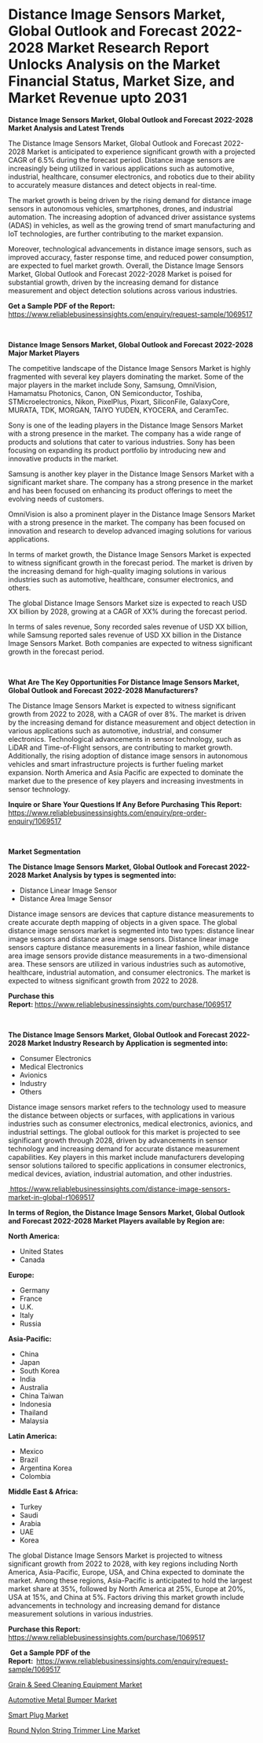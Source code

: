 <p><h1>Distance Image Sensors Market, Global Outlook and Forecast 2022-2028 Market Research Report Unlocks Analysis on the Market Financial Status, Market Size, and Market Revenue upto 2031</h1></p><p><strong>Distance Image Sensors Market, Global Outlook and Forecast 2022-2028 Market Analysis and Latest Trends</strong></p>
<p><p>The Distance Image Sensors Market, Global Outlook and Forecast 2022-2028 Market is anticipated to experience significant growth with a projected CAGR of 6.5% during the forecast period. Distance image sensors are increasingly being utilized in various applications such as automotive, industrial, healthcare, consumer electronics, and robotics due to their ability to accurately measure distances and detect objects in real-time.</p><p>The market growth is being driven by the rising demand for distance image sensors in autonomous vehicles, smartphones, drones, and industrial automation. The increasing adoption of advanced driver assistance systems (ADAS) in vehicles, as well as the growing trend of smart manufacturing and IoT technologies, are further contributing to the market expansion.</p><p>Moreover, technological advancements in distance image sensors, such as improved accuracy, faster response time, and reduced power consumption, are expected to fuel market growth. Overall, the Distance Image Sensors Market, Global Outlook and Forecast 2022-2028 Market is poised for substantial growth, driven by the increasing demand for distance measurement and object detection solutions across various industries.</p></p>
<p><strong>Get a Sample PDF of the Report:&nbsp;</strong> <a href="https://www.reliablebusinessinsights.com/enquiry/request-sample/1069517">https://www.reliablebusinessinsights.com/enquiry/request-sample/1069517</a></p>
<p>&nbsp;</p>
<p><strong>Distance Image Sensors Market, Global Outlook and Forecast 2022-2028 Major Market Players</strong></p>
<p><p>The competitive landscape of the Distance Image Sensors Market is highly fragmented with several key players dominating the market. Some of the major players in the market include Sony, Samsung, OmniVision, Hamamatsu Photonics, Canon, ON Semiconductor, Toshiba, STMicroelectronics, Nikon, PixelPlus, Pixart, SiliconFile, GalaxyCore, MURATA, TDK, MORGAN, TAIYO YUDEN, KYOCERA, and CeramTec.</p><p>Sony is one of the leading players in the Distance Image Sensors Market with a strong presence in the market. The company has a wide range of products and solutions that cater to various industries. Sony has been focusing on expanding its product portfolio by introducing new and innovative products in the market.</p><p>Samsung is another key player in the Distance Image Sensors Market with a significant market share. The company has a strong presence in the market and has been focused on enhancing its product offerings to meet the evolving needs of customers.</p><p>OmniVision is also a prominent player in the Distance Image Sensors Market with a strong presence in the market. The company has been focused on innovation and research to develop advanced imaging solutions for various applications.</p><p>In terms of market growth, the Distance Image Sensors Market is expected to witness significant growth in the forecast period. The market is driven by the increasing demand for high-quality imaging solutions in various industries such as automotive, healthcare, consumer electronics, and others.</p><p>The global Distance Image Sensors Market size is expected to reach USD XX billion by 2028, growing at a CAGR of XX% during the forecast period.</p><p>In terms of sales revenue, Sony recorded sales revenue of USD XX billion, while Samsung reported sales revenue of USD XX billion in the Distance Image Sensors Market. Both companies are expected to witness significant growth in the forecast period.</p></p>
<p>&nbsp;</p>
<p><strong>What Are The Key Opportunities For Distance Image Sensors Market, Global Outlook and Forecast 2022-2028 Manufacturers?</strong></p>
<p><p>The Distance Image Sensors Market is expected to witness significant growth from 2022 to 2028, with a CAGR of over 8%. The market is driven by the increasing demand for distance measurement and object detection in various applications such as automotive, industrial, and consumer electronics. Technological advancements in sensor technology, such as LiDAR and Time-of-Flight sensors, are contributing to market growth. Additionally, the rising adoption of distance image sensors in autonomous vehicles and smart infrastructure projects is further fueling market expansion. North America and Asia Pacific are expected to dominate the market due to the presence of key players and increasing investments in sensor technology.</p></p>
<p><strong>Inquire or Share Your Questions If Any Before Purchasing This Report:</strong> <a href="https://www.reliablebusinessinsights.com/enquiry/pre-order-enquiry/1069517">https://www.reliablebusinessinsights.com/enquiry/pre-order-enquiry/1069517</a></p>
<p>&nbsp;</p>
<p><strong>Market Segmentation</strong></p>
<p><strong>The Distance Image Sensors Market, Global Outlook and Forecast 2022-2028 Market Analysis by types is segmented into:</strong></p>
<p><ul><li>Distance Linear Image Sensor</li><li>Distance Area Image Sensor</li></ul></p>
<p><p>Distance image sensors are devices that capture distance measurements to create accurate depth mapping of objects in a given space. The global distance image sensors market is segmented into two types: distance linear image sensors and distance area image sensors. Distance linear image sensors capture distance measurements in a linear fashion, while distance area image sensors provide distance measurements in a two-dimensional area. These sensors are utilized in various industries such as automotive, healthcare, industrial automation, and consumer electronics. The market is expected to witness significant growth from 2022 to 2028.</p></p>
<p><strong>Purchase this Report:&nbsp;</strong><a href="https://www.reliablebusinessinsights.com/purchase/1069517">https://www.reliablebusinessinsights.com/purchase/1069517</a></p>
<p>&nbsp;</p>
<p><strong>The Distance Image Sensors Market, Global Outlook and Forecast 2022-2028 Market Industry Research by Application is segmented into:</strong></p>
<p><ul><li>Consumer Electronics</li><li>Medical Electronics</li><li>Avionics</li><li>Industry</li><li>Others</li></ul></p>
<p><p>Distance image sensors market refers to the technology used to measure the distance between objects or surfaces, with applications in various industries such as consumer electronics, medical electronics, avionics, and industrial settings. The global outlook for this market is projected to see significant growth through 2028, driven by advancements in sensor technology and increasing demand for accurate distance measurement capabilities. Key players in this market include manufacturers developing sensor solutions tailored to specific applications in consumer electronics, medical devices, aviation, industrial automation, and other industries.</p></p>
<p><a href="https://www.reliablebusinessinsights.com/distance-image-sensors-market-in-global-r1069517">&nbsp;https://www.reliablebusinessinsights.com/distance-image-sensors-market-in-global-r1069517</a></p>
<p><strong>In terms of Region, the Distance Image Sensors Market, Global Outlook and Forecast 2022-2028 Market Players available by Region are:</strong></p>
<p>
    <p> <strong> North America: </strong>
        <ul>
            <li>United States</li>
            <li>Canada</li>
        </ul>
        </p> 
    <p> <strong> Europe: </strong>
        <ul>
            <li>Germany</li>
            <li>France</li>
            <li>U.K.</li>
            <li>Italy</li>
            <li>Russia</li>
        </ul>
        </p> 
    <p> <strong> Asia-Pacific: </strong>
        <ul>
            <li>China</li>
            <li>Japan</li>
            <li>South Korea</li>
            <li>India</li>
            <li>Australia</li>
            <li>China Taiwan</li>
            <li>Indonesia</li>
            <li>Thailand</li>
            <li>Malaysia</li>
        </ul>
        </p> 
    <p> <strong> Latin America: </strong>
        <ul>
            <li>Mexico</li>
            <li>Brazil</li>
            <li>Argentina Korea</li>
            <li>Colombia</li>
        </ul>
        </p> 
    <p> <strong> Middle East & Africa: </strong>
        <ul>
            <li>Turkey</li>
            <li>Saudi</li>
            <li>Arabia</li>
            <li>UAE</li>
            <li>Korea</li>
        </ul>
    </p>
    </p>
<p><p>The global Distance Image Sensors Market is projected to witness significant growth from 2022 to 2028, with key regions including North America, Asia-Pacific, Europe, USA, and China expected to dominate the market. Among these regions, Asia-Pacific is anticipated to hold the largest market share at 35%, followed by North America at 25%, Europe at 20%, USA at 15%, and China at 5%. Factors driving this market growth include advancements in technology and increasing demand for distance measurement solutions in various industries.</p></p>
<p><strong>Purchase this Report: </strong><a href="https://www.reliablebusinessinsights.com/purchase/1069517">https://www.reliablebusinessinsights.com/purchase/1069517</a></p>
<p>&nbsp;<strong>Get a Sample PDF of the Report:&nbsp;&nbsp;</strong><a href="https://www.reliablebusinessinsights.com/enquiry/request-sample/1069517">https://www.reliablebusinessinsights.com/enquiry/request-sample/1069517</a></p>
<p><strong></strong></p>
<p><p><a href="https://github.com/btwcqfvq34/Market-Research-Report-List-1/blob/main/grain-seed-cleaning-equipment-market.md">Grain & Seed Cleaning Equipment Market</a></p><p><a href="https://medium.com/@abdulkoss1914/automotive-metal-bumper-market-outlook-complete-industry-analysis-2024-to-2031-cdf1cbd7d03a">Automotive Metal Bumper Market</a></p><p><a href="https://medium.com/@joanne.harris67856/smart-plug-industry-analysis-report-its-market-size-growing-with-a-cagr-of-13-2-580ad8385a9d">Smart Plug Market</a></p><p><a href="https://github.com/janetchuadff364/Market-Research-Report-List-1/blob/main/round-nylon-string-trimmer-line-market.md">Round Nylon String Trimmer Line Market</a></p></p>